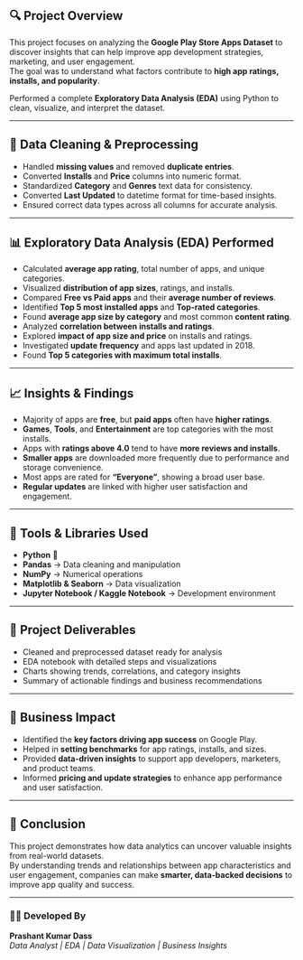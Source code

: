 ## 🔍 Project Overview  
This project focuses on analyzing the **Google Play Store Apps Dataset** to discover insights that can help improve app development strategies, marketing, and user engagement.  
The goal was to understand what factors contribute to **high app ratings, installs, and popularity**.  

Performed a complete **Exploratory Data Analysis (EDA)** using Python to clean, visualize, and interpret the dataset.

---

## 🧹 Data Cleaning & Preprocessing  
- Handled **missing values** and removed **duplicate entries**.  
- Converted **Installs** and **Price** columns into numeric format.  
- Standardized **Category** and **Genres** text data for consistency.  
- Converted **Last Updated** to datetime format for time-based insights.  
- Ensured correct data types across all columns for accurate analysis.  

---

## 📊 Exploratory Data Analysis (EDA) Performed  
- Calculated **average app rating**, total number of apps, and unique categories.  
- Visualized **distribution of app sizes**, ratings, and installs.  
- Compared **Free vs Paid apps** and their **average number of reviews**.  
- Identified **Top 5 most installed apps** and **Top-rated categories**.  
- Found **average app size by category** and most common **content rating**.  
- Analyzed **correlation between installs and ratings**.  
- Explored **impact of app size and price** on installs and ratings.  
- Investigated **update frequency** and apps last updated in 2018.  
- Found **Top 5 categories with maximum total installs**.  

---

## 📈 Insights & Findings  
- Majority of apps are **free**, but **paid apps** often have **higher ratings**.  
- **Games**, **Tools**, and **Entertainment** are top categories with the most installs.  
- Apps with **ratings above 4.0** tend to have **more reviews and installs**.  
- **Smaller apps** are downloaded more frequently due to performance and storage convenience.  
- Most apps are rated for **“Everyone”**, showing a broad user base.  
- **Regular updates** are linked with higher user satisfaction and engagement.  

---

## 🧠 Tools & Libraries Used  
- **Python** 🐍  
- **Pandas** → Data cleaning and manipulation  
- **NumPy** → Numerical operations  
- **Matplotlib & Seaborn** → Data visualization  
- **Jupyter Notebook / Kaggle Notebook** → Development environment  

---

## 📂 Project Deliverables  
- Cleaned and preprocessed dataset ready for analysis  
- EDA notebook with detailed steps and visualizations  
- Charts showing trends, correlations, and category insights  
- Summary of actionable findings and business recommendations  

---

## 🚀 Business Impact  
- Identified the **key factors driving app success** on Google Play.  
- Helped in **setting benchmarks** for app ratings, installs, and sizes.  
- Provided **data-driven insights** to support app developers, marketers, and product teams.  
- Informed **pricing and update strategies** to enhance app performance and user satisfaction.  

---

## 🏁 Conclusion  
This project demonstrates how data analytics can uncover valuable insights from real-world datasets.  
By understanding trends and relationships between app characteristics and user engagement, companies can make **smarter, data-backed decisions** to improve app quality and success.  

---

### 👨‍💻 Developed By  
**Prashant Kumar Dass**  
_Data Analyst | EDA | Data Visualization | Business Insights_  
